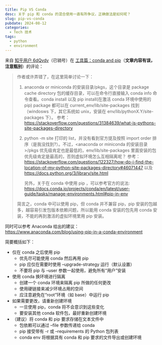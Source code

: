 ```yaml
---
title: Pip VS Conda
desc: 关于 pip 和 conda 的混合使用一直有所争议，正确做法是如何呢？
slug: pip-vs-conda
pubdate: 2024-08-12
categories:
  - Tech 技术
tags:
  - python
  - environment
---
```


来自 [知乎用户 6dQvdv](https://www.zhihu.com/people/0c1136cff6f589da755a6903ce5faec7)（已销号）在 [工具篇：conda and pip](https://zhuanlan.zhihu.com/p/508506160)（**文章内容有误，注意甄别**）的评论：

> 作者或许弄错了，在这里简单讨论一下：
>
> 1. anaconda or miniconda 的安装目录/pkgs，这个目录是 package cache directory 包的缓存目录，可以在命令行直接输入 conda info 命令查看。conda install 以及 pip install(在激活 conda 环境中使用的 pip) package 都可以在 current_env/lib/site-packages 找到（windosws 下，其它系统如 unix，安装在 env/lib/pythonX.Y/site-packages 下）。
>    参考：<https://stackoverflow.com/questions/31384639/what-is-pythons-site-packages-directory>
>
> 2. python -m site 打印的 list，并没有看到官方提及按照 import order 排序（是我没找到?）。不过，<anaconda or miniconda 的安装目录>/pkgs 优先级肯定也是最低的，env/lib/site-packages 里面安装的包优先级肯定是最高的，否则虚拟环境怎么互相隔离呢？
>    参考：<https://stackoverflow.com/questions/122327/how-do-i-find-the-location-of-my-python-site-packages-directory#46071447> 以及 <https://docs.python.org/3/library/site.html>
>
>    另外，关于在 conda 中使用 pip ，可以参考官方的说法: <https://docs.conda.io/projects/conda/en/latest/user-guide/tasks/manage-environments.html#pip-in-env>
>
> 简言之，conda 中可以使用 pip，但 conda 并不兼容 pip，pip 安装的包越多，越容易引发包版本依赖问题，所以能用 conda 安装的包先用 conda 安装，不能的再到激活的虚拟环境里用 pip 安装。

同时可以参考 Anaconda 给出的建议：<https://www.anaconda.com/blog/using-pip-in-a-conda-environment>

简要概括如下：

- 仅在 conda 之后使用 pip
  - 优先尽可能使用 conda 然后再用 pip
  - pip 应仅在需要时使用 –upgrade-strategy 运行（默认设置）
  - 不要将 pip 与 –user 参数一起使用，避免所有“用户”安装
- 使用 conda 换环境进行隔离
  - 创建一个 conda 环境来隔离 pip 所做的任何更改
  - 使用硬链接来减少环境占用的空间
  - 应注意避免在“root”环境（如 base）中运行 pip
- 如果需要更改，请重新创建环境
  - 一旦使用 pip，conda 将不会意识到这些变化
  - 要安装其他 conda 软件包，最好重新创建环境
- （建议）将 conda 和 pip 要求存储在文本文件中
  - 包依赖可以通过 –file 参数传递给 conda
  - pip 接受带有 -r 或 –requirements 的 Python 包列表
  - conda env 将根据具有 conda 和 pip 要求的文件导出或创建环境
